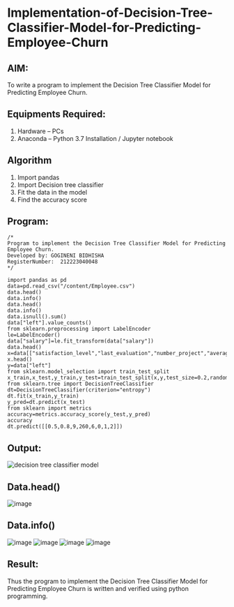 # Implementation-of-Decision-Tree-Classifier-Model-for-Predicting-Employee-Churn

## AIM:
To write a program to implement the Decision Tree Classifier Model for Predicting Employee Churn.

## Equipments Required:
1. Hardware – PCs
2. Anaconda – Python 3.7 Installation / Jupyter notebook

## Algorithm
1. Import pandas
2. Import Decision tree classifier
3. Fit the data in the model
4. Find the accuracy score

## Program:
```
/*
Program to implement the Decision Tree Classifier Model for Predicting Employee Churn.
Developed by: GOGINENI BIDHISHA
RegisterNumber:  212223040048
*/
```
```
import pandas as pd
data=pd.read_csv("/content/Employee.csv")
data.head()
data.info()
data.head()
data.info()
data.isnull().sum()
data["left"].value_counts()
from sklearn.preprocessing import LabelEncoder
le=LabelEncoder()
data["salary"]=le.fit_transform(data["salary"])
data.head()
x=data[["satisfaction_level","last_evaluation","number_project","average_montly_hours","time_spend_company","Work_accident","promotion_last_5years","salary"]]
x.head()
y=data["left"]
from sklearn.model_selection import train_test_split
x_train,x_test,y_train,y_test=train_test_split(x,y,test_size=0.2,random_state=100)
from sklearn.tree import DecisionTreeClassifier
dt=DecisionTreeClassifier(criterion="entropy")
dt.fit(x_train,y_train)
y_pred=dt.predict(x_test)
from sklearn import metrics
accuracy=metrics.accuracy_score(y_test,y_pred)
accuracy
dt.predict([[0.5,0.8,9,260,6,0,1,2]])
```
## Output:
![decision tree classifier model](sam.png)
## Data.head()
![image](https://github.com/user-attachments/assets/342b1da2-f08f-4ea6-862d-f0f83a61c393)
## Data.info()
![image](https://github.com/user-attachments/assets/b7fb59a8-72b2-4db3-9e16-d9a83f94cf47)
![image](https://github.com/user-attachments/assets/c07e26dd-c7eb-4a8d-ae89-1af9db440584)
![image](https://github.com/user-attachments/assets/e8c07629-7010-43e4-87da-0de117a82ec7)
![image](https://github.com/user-attachments/assets/46d45d1f-a819-4c2a-91e0-33eeb78bc07d)


## Result:
Thus the program to implement the  Decision Tree Classifier Model for Predicting Employee Churn is written and verified using python programming.

